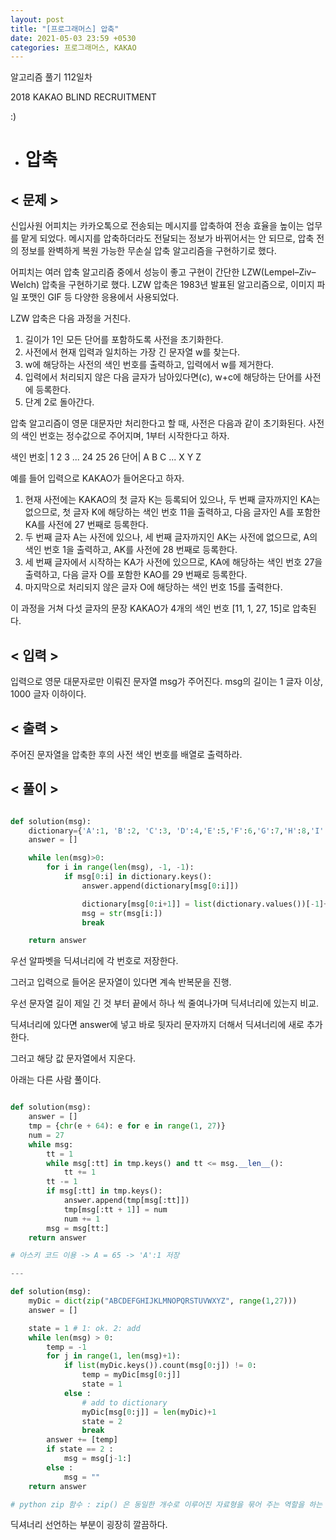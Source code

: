 ```yaml
---
layout: post
title: "[프로그래머스] 압축"
date: 2021-05-03 23:59 +0530
categories: 프로그래머스, KAKAO
---
```


알고리즘 풀기 112일차

2018 KAKAO BLIND RECRUITMENT

:)

- # 압축

>

## < 문제 >

신입사원 어피치는 카카오톡으로 전송되는 메시지를 압축하여 전송 효율을 높이는 업무를 맡게 되었다. 메시지를 압축하더라도 전달되는 정보가 바뀌어서는 안 되므로, 압축 전의 정보를 완벽하게 복원 가능한 무손실 압축 알고리즘을 구현하기로 했다.

어피치는 여러 압축 알고리즘 중에서 성능이 좋고 구현이 간단한 LZW(Lempel–Ziv–Welch) 압축을 구현하기로 했다. LZW 압축은 1983년 발표된 알고리즘으로, 이미지 파일 포맷인 GIF 등 다양한 응용에서 사용되었다.

LZW 압축은 다음 과정을 거친다.

1. 길이가 1인 모든 단어를 포함하도록 사전을 초기화한다.
2. 사전에서 현재 입력과 일치하는 가장 긴 문자열 w를 찾는다.
3. w에 해당하는 사전의 색인 번호를 출력하고, 입력에서 w를 제거한다.
4. 입력에서 처리되지 않은 다음 글자가 남아있다면(c), w+c에 해당하는 단어를 사전에 등록한다.
5. 단계 2로 돌아간다.

압축 알고리즘이 영문 대문자만 처리한다고 할 때, 사전은 다음과 같이 초기화된다. 사전의 색인 번호는 정수값으로 주어지며, 1부터 시작한다고 하자.

색인 번호| 1 2 3 ... 24 25 26
단어| A B C ... X Y Z

예를 들어 입력으로 KAKAO가 들어온다고 하자.

1. 현재 사전에는 KAKAO의 첫 글자 K는 등록되어 있으나, 두 번째 글자까지인 KA는 없으므로, 첫 글자 K에 해당하는 색인 번호 11을 출력하고, 다음 글자인 A를 포함한 KA를 사전에 27 번째로 등록한다.
2. 두 번째 글자 A는 사전에 있으나, 세 번째 글자까지인 AK는 사전에 없으므로, A의 색인 번호 1을 출력하고, AK를 사전에 28 번째로 등록한다.
3. 세 번째 글자에서 시작하는 KA가 사전에 있으므로, KA에 해당하는 색인 번호 27을 출력하고, 다음 글자 O를 포함한 KAO를 29 번째로 등록한다.
4. 마지막으로 처리되지 않은 글자 O에 해당하는 색인 번호 15를 출력한다.

이 과정을 거쳐 다섯 글자의 문장 KAKAO가 4개의 색인 번호 [11, 1, 27, 15]로 압축된다.

## < 입력 >

입력으로 영문 대문자로만 이뤄진 문자열 msg가 주어진다. msg의 길이는 1 글자 이상, 1000 글자 이하이다.

## < 출력 >

주어진 문자열을 압축한 후의 사전 색인 번호를 배열로 출력하라.

## < 풀이 >

```python

def solution(msg):
    dictionary={'A':1, 'B':2, 'C':3, 'D':4,'E':5,'F':6,'G':7,'H':8,'I':9,'J':10,'K':11,'L':12,'M':13,'N':14,'O':15,'P':16,'Q':17,'R':18,'S':19,'T':20,'U':21,'V':22,'W':23,'X':24,'Y':25,'Z':26}
    answer = []

    while len(msg)>0:
        for i in range(len(msg), -1, -1):
            if msg[0:i] in dictionary.keys():
                answer.append(dictionary[msg[0:i]])

                dictionary[msg[0:i+1]] = list(dictionary.values())[-1]+1
                msg = str(msg[i:])
                break

    return answer

```

우선 알파벳을 딕셔너리에 각 번호로 저장한다.

그러고 입력으로 들어온 문자열이 있다면 계속 반복문을 진행.

우선 문자열 길이 제일 긴 것 부터 끝에서 하나 씩 줄여나가며 딕셔너리에 있는지 비교.

딕셔너리에 있다면 answer에 넣고 바로 뒷자리 문자까지 더해서 딕셔너리에 새로 추가한다.

그러고 해당 값 문자열에서 지운다.

>

아래는 다른 사람 풀이다.

```python

def solution(msg):
    answer = []
    tmp = {chr(e + 64): e for e in range(1, 27)}
    num = 27
    while msg:
        tt = 1
        while msg[:tt] in tmp.keys() and tt <= msg.__len__():
            tt += 1
        tt -= 1
        if msg[:tt] in tmp.keys():
            answer.append(tmp[msg[:tt]])
            tmp[msg[:tt + 1]] = num
            num += 1
        msg = msg[tt:]
    return answer

# 아스키 코드 이용 -> A = 65 -> 'A':1 저장

---

def solution(msg):
    myDic = dict(zip("ABCDEFGHIJKLMNOPQRSTUVWXYZ", range(1,27)))
    answer = []

    state = 1 # 1: ok. 2: add
    while len(msg) > 0:
        temp = -1
        for j in range(1, len(msg)+1):
            if list(myDic.keys()).count(msg[0:j]) != 0:
                temp = myDic[msg[0:j]]
                state = 1
            else :
                # add to dictionary
                myDic[msg[0:j]] = len(myDic)+1
                state = 2
                break
        answer += [temp]
        if state == 2 :
            msg = msg[j-1:]
        else :
            msg = ""
    return answer

# python zip 함수 : zip() 은 동일한 개수로 이루어진 자료형을 묶어 주는 역할을 하는 함수이다. -> A에 1 대응, B에 2 대응

```

딕셔너리 선언하는 부분이 굉장히 깔끔하다.
